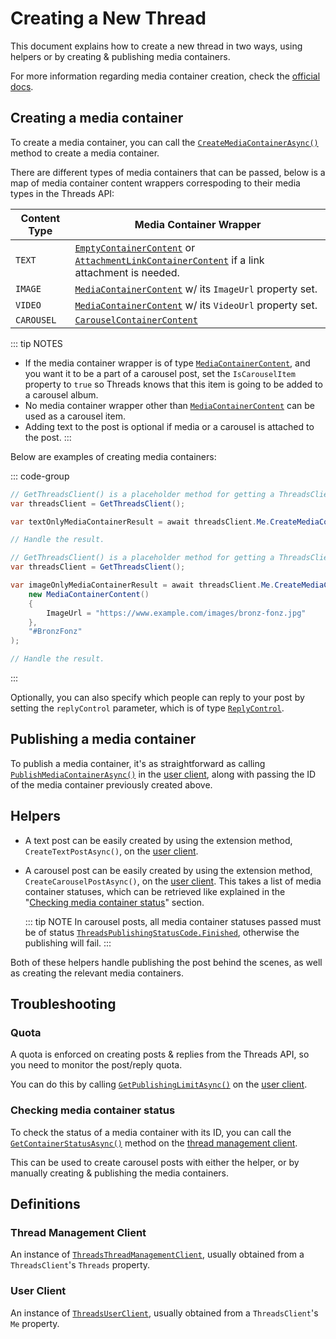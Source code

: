 # Creating a New Thread

This document explains how to create a new thread in two ways, using helpers or by creating & publishing media containers.

For more information regarding media container creation, check the [official docs](https://developers.facebook.com/docs/threads/posts).

## Creating a media container

To create a media container, you can call the [`CreateMediaContainerAsync()`](/api-reference/ThreadSharp/Internal/ThreadsUserClient#methods) method to create a media container.

There are different types of media containers that can be passed, below is a map of media container content wrappers correspoding to their media types in the Threads API:

| Content Type | Media Container Wrapper                                                                                                                                                                                                                            |
|--------------|----------------------------------------------------------------------------------------------------------------------------------------------------------------------------------------------------------------------------------------------------|
| `TEXT`       | [`EmptyContainerContent`](/api-reference/ThreadSharp/Models/Api/Content/EmptyContainerContent) or [`AttachmentLinkContainerContent`](/api-reference/ThreadSharp/Models/Api/Content/AttachmentLinkContainerContent) if a link attachment is needed. |
| `IMAGE`      | [`MediaContainerContent`](/api-reference/ThreadSharp/Models/Api/Content/MediaContainerContent) w/ its `ImageUrl` property set.                                                                                                                     |
| `VIDEO`      | [`MediaContainerContent`](/api-reference/ThreadSharp/Models/Api/Content/MediaContainerContent) w/ its `VideoUrl` property set.                                                                                                                     |
| `CAROUSEL`   | [`CarouselContainerContent`](/api-reference/ThreadSharp/Models/Api/Content/CarouselContainerContent)                                                                                                                                               |

::: tip NOTES
- If the media container wrapper is of type [`MediaContainerContent`](/api-reference/ThreadSharp/Models/Api/Content/MediaContainerContent), and you want it to be a part of a carousel post, set the `IsCarouselItem` property to `true` so Threads knows that this item is going to be added to a carousel album.
- No media container wrapper other than [`MediaContainerContent`](/api-reference/ThreadSharp/Models/Api/Content/MediaContainerContent) can be used as a carousel item.
- Adding text to the post is optional if media or a carousel is attached to the post.
:::

Below are examples of creating media containers:

::: code-group
```c# [Text-only post]
// GetThreadsClient() is a placeholder method for getting a ThreadsClient.
var threadsClient = GetThreadsClient();

var textOnlyMediaContainerResult = await threadsClient.Me.CreateMediaContainerAsync(new EmptyContainerContent(), "Hello World from Threads API; using ThreadSharp!");

// Handle the result.
```

```c# [Image-only post]
// GetThreadsClient() is a placeholder method for getting a ThreadsClient.
var threadsClient = GetThreadsClient();

var imageOnlyMediaContainerResult = await threadsClient.Me.CreateMediaContainerAsync(
    new MediaContainerContent()
    {
        ImageUrl = "https://www.example.com/images/bronz-fonz.jpg"
    },
    "#BronzFonz"
);

// Handle the result.
```
:::

Optionally, you can also specify which people can reply to your post by setting the `replyControl` parameter, which is of type [`ReplyControl`](/api-reference/ThreadSharp/Enums/ReplyContol).

## Publishing a media container

To publish a media container, it's as straightforward as calling [`PublishMediaContainerAsync()`](/api-reference/ThreadSharp/Internal/ThreadsUserClient#methods) in the [user client](#user-client), along with passing the ID of the media container previously created above.

## Helpers

- A text post can be easily created by using the extension method, `CreateTextPostAsync()`, on the [user client](#user-client).

- A carousel post can be easily created by using the extension method, `CreateCarouselPostAsync()`, on the [user client](#user-client). This takes a list of media container statuses, which can be retrieved like explained in the "[Checking media container status](#checking-media-container-status)" section.

  ::: tip NOTE
  In carousel posts, all media container statuses passed must be of status [`ThreadsPublishingStatusCode.Finished`](/api-reference/ThreadSharp/Enums/ThreadsPublishingStatusCode#values), otherwise the publishing will fail.
  :::

Both of these helpers handle publishing the post behind the scenes, as well as creating the relevant media containers.

## Troubleshooting

### Quota

A quota is enforced on creating posts & replies from the Threads API, so you need to monitor the post/reply quota.

You can do this by calling [`GetPublishingLimitAsync()`](/api-reference/ThreadSharp/Internal/ThreadsUserClient#methods) on the [user client](#user-client).

### Checking media container status

To check the status of a media container with its ID, you can call the [`GetContainerStatusAsync()`](/api-reference/ThreadSharp/Internal/ThreadsThreadManagementClient) method on the [thread management client](#thread-management-client).

This can be used to create carousel posts with either the helper, or by manually creating & publishing the media containers.

## Definitions

### Thread Management Client

An instance of [`ThreadsThreadManagementClient`](/api-reference/ThreadSharp/Internal/ThreadsThreadManagementClient), usually obtained from a `ThreadsClient`'s `Threads` property.

### User Client

An instance of [`ThreadsUserClient`](/api-reference/ThreadSharp/Internal/ThreadsUserClient), usually obtained from a `ThreadsClient`'s `Me` property.